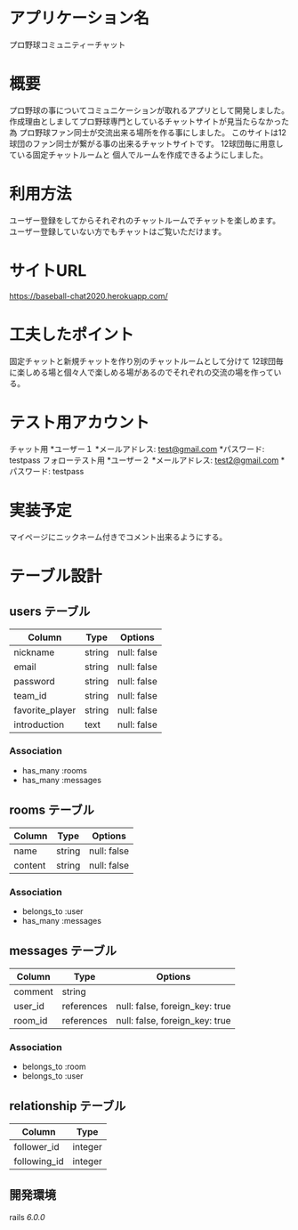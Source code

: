 # アプリケーション名
  プロ野球コミュニティーチャット

# 概要
  プロ野球の事についてコミュニケーションが取れるアプリとして開発しました。
  作成理由としましてプロ野球専門としているチャットサイトが見当たらなかった為
  プロ野球ファン同士が交流出来る場所を作る事にしました。
  このサイトは12球団のファン同士が繋がる事の出来るチャットサイトです。
  12球団毎に用意している固定チャットルームと
  個人でルームを作成できるようにしました。

# 利用方法
  ユーザー登録をしてからそれぞれのチャットルームでチャットを楽しめます。
  ユーザー登録していない方でもチャットはご覧いただけます。

# サイトURL
  https://baseball-chat2020.herokuapp.com/

# 工夫したポイント
  固定チャットと新規チャットを作り別のチャットルームとして分けて
  12球団毎に楽しめる場と個々人で楽しめる場があるのでそれぞれの交流の場を作っている。

# テスト用アカウント
  チャット用 
  *ユーザー１ 
   *メールアドレス: test@gmail.com
   *パスワード: testpass 
  フォローテスト用 
  *ユーザー２ 
   *メールアドレス: test2@gmail.com
   *パスワード: testpass


# 実装予定
  マイページにニックネーム付きでコメント出来るようにする。

# テーブル設計

## users テーブル

| Column           | Type   | Options     |
| ---------------- | ------ | ----------- |
| nickname         | string | null: false |
| email            | string | null: false |
| password         | string | null: false |
| team_id          | string | null: false |
| favorite_player  | string | null: false |
| introduction     | text   | null: false |


### Association
- has_many :rooms
- has_many :messages

## rooms テーブル

| Column    | Type   | Options     |
| --------- | ------ | ----------- |
| name      | string | null: false |
| content   | string | null: false |

### Association
- belongs_to :user
- has_many :messages


## messages テーブル

| Column  | Type       | Options                        |
| ------- | ---------- | ------------------------------ |
| comment | string     |                                |
| user_id | references | null: false, foreign_key: true |
| room_id | references | null: false, foreign_key: true |

### Association

- belongs_to :room
- belongs_to :user

## relationship テーブル

| Column       | Type     |
| ------------ | -------- |
| follower_id  | integer  |
| following_id | integer  |

## 開発環境
  rails _6.0.0_